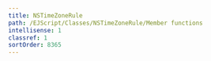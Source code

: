 ```yaml
---
title: NSTimeZoneRule
path: /EJScript/Classes/NSTimeZoneRule/Member functions
intellisense: 1
classref: 1
sortOrder: 8365
---
```





